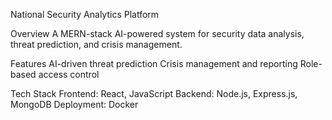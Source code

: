 National Security Analytics Platform

Overview
A MERN-stack AI-powered system for security data analysis, threat prediction, and crisis management.

Features
AI-driven threat prediction
Crisis management and reporting
Role-based access control

Tech Stack
Frontend: React, JavaScript
Backend: Node.js, Express.js, MongoDB
Deployment: Docker
